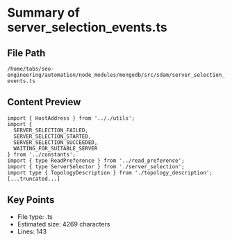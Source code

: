 # Summary of server_selection_events.ts
  
## File Path
`/home/tabs/seo-engineering/automation/node_modules/mongodb/src/sdam/server_selection_events.ts`

## Content Preview
```
import { HostAddress } from '.././utils';
import {
  SERVER_SELECTION_FAILED,
  SERVER_SELECTION_STARTED,
  SERVER_SELECTION_SUCCEEDED,
  WAITING_FOR_SUITABLE_SERVER
} from '../constants';
import { type ReadPreference } from '../read_preference';
import { type ServerSelector } from './server_selection';
import type { TopologyDescription } from './topology_description';
[...truncated...]
```

## Key Points
- File type: .ts
- Estimated size: 4269 characters
- Lines: 143
